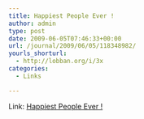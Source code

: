 ```yaml
---
title: Happiest People Ever !
author: admin
type: post
date: 2009-06-05T07:46:33+00:00
url: /journal/2009/06/05/118348982/
yourls_shorturl:
  - http://lobban.org/i/3x
categories:
  - Links

---
```

Link: [Happiest People Ever !][1]

 [1]: http://happiestpeopleever.tumblr.com/